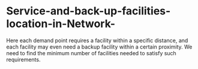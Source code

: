 # Service-and-back-up-facilities-location-in-Network-
Here each demand point requires a facility within a specific distance, and each facility may even need a backup facility within a certain proximity. We need to find the minimum number of facilities needed to satisfy such requirements.
